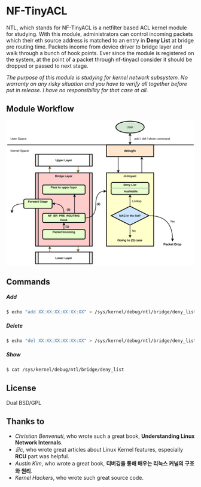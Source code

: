# NF-TinyACL
NTL, which stands for NF-TinyACL is a netfilter based ACL kernel module for studying. With this module, administrators can control incoming packets which their eth source address is matched to an entry in **Deny List** at bridge pre routing time. Packets income from device driver to bridge layer and walk through a bunch of hook points. Ever since the module is registered on the system, at the point of a packet through nf-tinyacl consider it should be dropped or passed to next stage.

*The purpose of this module is studying for kernel network subsystem. No warranty on any risky situation and you have to verify all together before put in release. I have no responsibility for that case at all.*

## Module Workflow
![diagram](/resources/diagram/diagram.png)

## Commands
##### Add
```sh
$ echo "add XX:XX:XX:XX:XX:XX" > /sys/kernel/debug/ntl/bridge/deny_list
```
##### Delete
```sh
$ echo "del XX:XX:XX:XX:XX:XX" > /sys/kernel/debug/ntl/bridge/deny_list
```
##### Show
```sh
$ cat /sys/kernel/debug/ntl/bridge/deny_list
```

## License
Dual BSD/GPL

## Thanks to
- *Christian Benvenuti*, who wrote such a great book, **Understanding Linux Network Internals**.
- *문c*, who wrote great articles about Linux Kernel features, especially **RCU** part was helpful.
- *Austin Kim*, who wrote a great book, **디버깅을 통해 배우는 리눅스 커널의 구조와 원리**.
- *Kernel Hackers*, who wrote such great source code.
